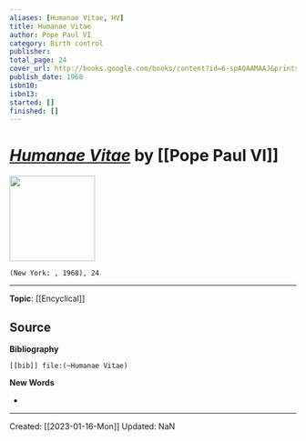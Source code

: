 ```yaml
---
aliases: [Humanae Vitae, HV]
title: Humanae Vitae
author: Pope Paul VI
category: Birth control
publisher: 
total_page: 24
cover_url: http://books.google.com/books/content?id=6-spAQAAMAAJ&printsec=frontcover&img=1&zoom=1&source=gbs_api
publish_date: 1968
isbn10: 
isbn13: 
started: []
finished: []
---
```

# *[Humanae Vitae](https://www.vatican.va/content/paul-vi/en/encyclicals/documents/hf_p-vi_enc_25071968_humanae-vitae.html)* by [[Pope Paul VI]]

<img src="http://books.google.com/books/content?id=6-spAQAAMAAJ&printsec=frontcover&img=1&zoom=1&source=gbs_api" width=150>

`(New York: , 1968), 24`

--- 
**Topic**: [[Encyclical]]

**Source**
- 


**Bibliography**

```query
[[bib]] file:(~Humanae Vitae)
```
 

**New Words**

- 

---
Created: [[2023-01-16-Mon]]
Updated: NaN
